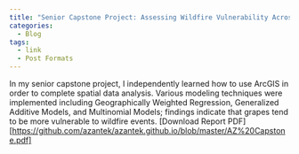 ```yaml
---
title: "Senior Capstone Project: Assessing Wildfire Vulnerability Across Crop Types"
categories:
  - Blog
tags:
  - link
  - Post Formats
---
```


In my senior capstone project, I independently learned how to use ArcGIS in order to complete spatial data analysis. Various modeling techniques were implemented including Geographically Weighted Regression, Generalized Additive Models, and Multinomial Models; findings indicate that grapes tend to be more vulnerable to wildfire events. [Download Report PDF][https://github.com/azantek/azantek.github.io/blob/master/AZ%20Capstone.pdf]

